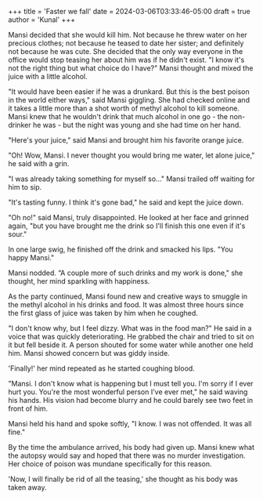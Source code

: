+++
title = 'Faster we fall'
date = 2024-03-06T03:33:46-05:00
draft = true
author = 'Kunal'
+++

Mansi decided that she would kill him. Not because he threw water on her precious clothes; not because he teased to date her sister; and definitely not because he was cute. She decided that the only way everyone in the office would stop teasing her about him was if he didn't exist. "I know it's not the right thing but what choice do I have?" Mansi thought and mixed the juice with a little alcohol.

"It would have been easier if he was a drunkard. But this is the best poison in the world either ways," said Mansi giggling. She had checked online and it takes a little more than a shot worth of methyl alcohol to kill someone. Mansi knew that he wouldn't drink that much alcohol in one go - the non-drinker he was - but the night was young and she had time on her hand.

"Here's your juice," said Mansi and brought him his favorite orange juice.

"Oh! Wow, Mansi. I never thought you would bring me water, let alone juice," he said with a grin.

"I was already taking something for myself so..." Mansi trailed off waiting for him to sip.

"It's tasting funny. I think it's gone bad," he said and kept the juice down.

"Oh no!" said Mansi, truly disappointed. He looked at her face and grinned again, "but you have brought me the drink so I'll finish this one even if it's sour."

In one large swig, he finished off the drink and smacked his lips. "You happy Mansi."

Mansi nodded. “A couple more of such drinks and my work is done," she thought, her mind sparkling with happiness.

As the party continued, Mansi found new and creative ways to smuggle in the methyl alcohol in his drinks and food. It was almost three hours since the first glass of juice was taken by him when he coughed.

"I don't know why, but I feel dizzy. What was in the food man?" He said in a voice that was quickly deteriorating. He grabbed the chair and tried to sit on it but fell beside it. A person shouted for some water while another one held him. Mansi showed concern but was giddy inside.

'Finally!' her mind repeated as he started coughing blood.

"Mansi. I don't know what is happening but I must tell you. I'm sorry if I ever hurt you. You're the most wonderful person I've ever met," he said waving his hands. His vision had become blurry and he could barely see two feet in front of him.

Mansi held his hand and spoke softly, "I know. I was not offended. It was all fine."

By the time the ambulance arrived, his body had given up. Mansi knew what the autopsy would say and hoped that there was no murder investigation. Her choice of poison was mundane specifically for this reason.

'Now, I will finally be rid of all the teasing,' she thought as his body was taken away.